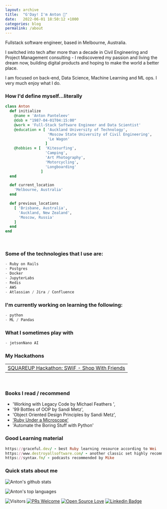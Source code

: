 ```yaml
---
layout: archive
title:  "G'Day! I'm Anton 🤠"
date:   2022-06-01 18:50:12 +1000
categories: blog
permalink: /about
---
```

Fullstack software engineer, based in Melbourne, Australia.

I switched into tech after more than a decade in Civil Engineering and Project Management consulting - I rediscovered my passion and living the dream now, building digital products and hoping to make the world a better place.

I am focused on back-end, Data Science, Machine Learning and ML ops. I very much enjoy what I do.

### How I'd define myself...literally

```ruby
class Anton
  def initialize
    @name = 'Anton Panteleev'
    @dob = "1987-04-01T04:15:00"
    @work = 'Full-Stack Software Engineer and Data Scientist'
    @education = [ 'Auckland University of Technology',
                   'Moscow State University of Civil Engineering',
                   'Le Wagon' 
                  ]
    @hobbies = [  'Kitesurfing', 
                  'Camping',
                  'Art Photography',
                  'Motorcycling',
                  'Longboarding'
                ]
  end

  def current_location
    'Melbourne, Australia'
  end

  def previous_locations
    [ 'Brisbane, Australia',
      'Auckland, New Zealand',
      'Moscow, Russia'
    ]
  end
end
```
 
<br>

### Some of the technologies that I use are:
```python
- Ruby on Rails
- Postgres
- Docker
- JupyterLabs
- Redis
- AWS
- Atlassian / Jira / Confluence
```

<!-- <p float="left">
  <img src="images/ruby.png" height="48px">
  <img src="images/postgres.png" height="48px">
  <img src="images/docker.png" height="48px">
  <img src="images/jupyter.png" height="48px">
  <img src="https://res.cloudinary.com/nico1711/image/upload/c_scale,h_30/v1598849653/redis_xtyczu.png" alt="redis-logo">
  <img src="https://res.cloudinary.com/nico1711/image/upload/c_scale,h_30/v1598849658/aws_zdxicw.jpg" alt="aws-logo">
  <img src="images/atlassian.png" height="48px">
  <img src="images/jira.png" height="48px">
 </p> -->


### I'm currently working on learning the following:
```py
- python
- ML / Pandas
```

<!-- 
<p float="left">
 <img src="images/python.png" height="48px">
 <img src="images/pandas.png" height="48px">
</p> -->


### What I sometimes play with
```py
- jetsonNano AI
```

<!-- 
<p>
  <img src="images/jetson.png" height="48px">
  <img src="images/javascript.png" height="48px">
</p> -->

### My Hackathons
<table>
  <tr>
    <td><a href="https://devpost.com/software/swif-shop-with-friends">SQUAREUP Hackathon: SWiF - Shop With Friends</a></td>
  </tr>
</table>

<br>

### Books I read / recommend

- 'Working with Legacy Code by Michael Feathers ', 
- '99 Bottles of OOP by Sandi Metz', 
- 'Object Oriented Design Principles by Sandi Metz',
- ['Ruby Under a Microscope'](https://github.com/friendlyantz/ruby_under_microscope)
- 'Automate the Boring Stuff with Python'

### Good Learning material

```ruby
https://graceful.dev/ - best Ruby learning resource according to Wei
https://www.destroyallsoftware.com/ - another classic set highly recommended by Gus
https://syntax.fm/ - podcasts recommended by Mike

```

### Quick stats about me
![Anton's github stats](https://github-readme-stats.vercel.app/api?username=friendlyantz&show_icons=true&title_color=f6c32c&icon_color=f6c32c&text_color=9f9f9f&bg_color=151515&count_private=true)

![Anton's top languages](https://github-readme-stats.vercel.app/api/top-langs/?username=friendlyantz&show_icons=true&title_color=f6c32c&icon_color=f6c32c&text_color=9f9f9f&bg_color=151515&count_private=true&layout=compact)

![Visitors](https://visitor-badge.glitch.me/badge?page_id=friendlyantz.friendlyantz) [![PRs Welcome](https://img.shields.io/badge/PRs-welcome-brightgreen.svg?style=flat&logo=github)](https://github.com/friendlyantz?tab=repositories) [![Open Source Love](https://badges.frapsoft.com/os/v2/open-source.svg?v=103)](https://github.com/friendlyantz?tab=stars)
 [![Linkedin Badge](https://img.shields.io/badge/-panteleev-blue?style=flat-square&logo=Linkedin&logoColor=white&link=https://www.linkedin.com/in/panteleev/)](https://www.linkedin.com/in/panteleev/)
